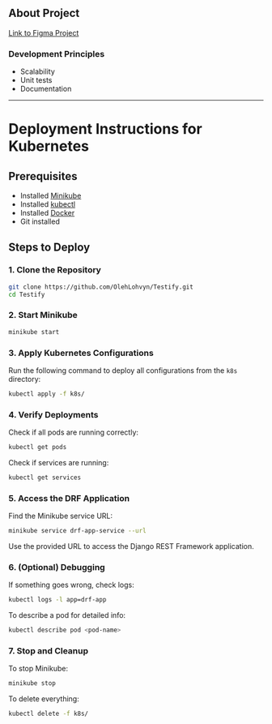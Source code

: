 ## About Project

[Link to Figma Project](https://www.figma.com/design/bZFeDHTvUClLRDUQ0qix3s/Testify?node-id=0-1&t=7d5QjOapUCQld9nB-1)

### Development Principles
- Scalability
- Unit tests
- Documentation

---
# Deployment Instructions for Kubernetes

## Prerequisites
- Installed [Minikube](https://minikube.sigs.k8s.io/docs/)
- Installed [kubectl](https://kubernetes.io/docs/tasks/tools/)
- Installed [Docker](https://www.docker.com/)
- Git installed

## Steps to Deploy

### 1. Clone the Repository
```sh
git clone https://github.com/OlehLohvyn/Testify.git
cd Testify
```

### 2. Start Minikube
```sh
minikube start
```

### 3. Apply Kubernetes Configurations
Run the following command to deploy all configurations from the `k8s` directory:
```sh
kubectl apply -f k8s/
```

### 4. Verify Deployments
Check if all pods are running correctly:
```sh
kubectl get pods
```

Check if services are running:
```sh
kubectl get services
```

### 5. Access the DRF Application
Find the Minikube service URL:
```sh
minikube service drf-app-service --url
```
Use the provided URL to access the Django REST Framework application.

### 6. (Optional) Debugging
If something goes wrong, check logs:
```sh
kubectl logs -l app=drf-app
```
To describe a pod for detailed info:
```sh
kubectl describe pod <pod-name>
```

### 7. Stop and Cleanup
To stop Minikube:
```sh
minikube stop
```
To delete everything:
```sh
kubectl delete -f k8s/
```

